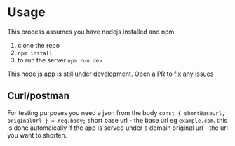 # Usage
This process assumes you have nodejs installed and npm
1. clone the repo
2. `npm install`
3. to run the server `npm run dev`

This node js app is still under development. Open a PR to fix any issues
## Curl/postman
For testing purposes
you need a json from the body 
``` const { shortBaseUrl, originalUrl } = req.body; ```
short base url - the base url eg `example.com`. this is done automaically if the app is served under a domain 
original url - the url you want to shorten.

